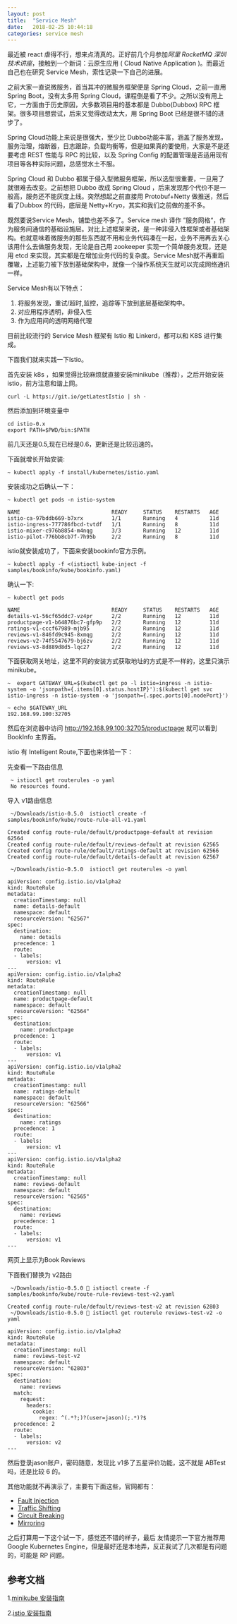 ```yaml
---
layout: post
title:  "Service Mesh"
date:   2018-02-25 10:44:18
categories: service mesh
---
```



最近被 react 虐得不行，想来点清真的。正好前几个月参加*阿里 RocketMQ 深圳技术讲座*，接触到一个新词：云原生应用 ( Cloud Native Application )。而最近自己也在研究 Service Mesh，索性记录一下自己的进展。

之前大家一直说微服务，首当其冲的微服务框架便是 Spring Cloud，之前一直用 Spring Boot，没有太多用  Spring Cloud，课程倒是看了不少。之所以没有用上它，一方面由于历史原因，大多数项目用的基本都是 Dubbo(Dubbox) RPC 框架。很多项目想尝试，后来又觉得改动太大，用 Spring Boot 已经是很不错的进步了。

Spring Cloud功能上来说是很强大，至少比 Dubbo功能丰富，涵盖了服务发现，服务治理，熔断器，日志跟踪，负载均衡等，但是如果真的要使用，大家是不是还要考虑 REST 性能与 RPC 的比较，以及 Spring Config  的配置管理是否适用现有项目等各种实际问题，总感觉水土不服。

Spring Cloud 和 Dubbo 都属于侵入型微服务框架，所以选型很重要，一旦用了就很难去改变。之前想把 Dubbo 改成 Spring Cloud ，后来发现那个代价不是一般高，服务还不能灰度上线。突然想起之前直接用 Protobuf+Netty 做推送，然后看了Dubbox 的代码，底层是 Netty+Kryo，其实和我们之前做的差不多。

既然要说Service Mesh，铺垫也差不多了。Service mesh 译作 ”服务网格“，作为服务间通信的基础设施层。对比上述框架来说，是一种非侵入性框架或者基础架构。也就意味着微服务的那些东西就不用和业务代码凑在一起，业务不用再去关心该用什么去做服务发现，无论是自己用 zookeeper 实现一个简单服务发现，还是用 etcd 来实现，其实都是在增加业务代码的复杂度。Service Mesh就不再重蹈覆辙，上述能力被下放到基础架构中，就像一个操作系统天生就可以完成网络通讯一样。

Service Mesh有以下特点：

1. 将服务发现，重试/超时,监控，追踪等下放到底层基础架构中。
2. 对应用程序透明，非侵入性
3. 作为应用间的透明网络代理



目前比较流行的 Service Mesh 框架有 Istio 和 Linkerd，都可以和 K8S 进行集成。

下面我们就来实践一下Istio。

首先安装 k8s ，如果觉得比较麻烦就直接安装minikube（推荐），之后开始安装 istio，前方注意和谐上网。

```shell
curl -L https://git.io/getLatestIstio | sh -
```

然后添加到环境变量中

```shell
cd istio-0.x
export PATH=$PWD/bin:$PATH
```

前几天还是0.5,现在已经是0.6，更新还是比较迅速的。

下面就增长开始安装:

```shell
~ kubectl apply -f install/kubernetes/istio.yaml
```

安装成功之后确认一下：

```shell
~ kubectl get pods -n istio-system

NAME                             READY     STATUS    RESTARTS   AGE
istio-ca-97bddb669-b7xrx         1/1       Running   4          11d
istio-ingress-777786fbcd-tvtdf   1/1       Running   8          11d
istio-mixer-c976b8854-m4nqg      3/3       Running   12         11d
istio-pilot-776bb8cb7f-7h95b     2/2       Running   8          11d
```

istio就安装成功了，下面来安装bookinfo官方示例。

```shell
~ kubectl apply -f <(istioctl kube-inject -f samples/bookinfo/kube/bookinfo.yaml)
```

确认一下:

```shell
~ kubectl get pods

NAME                             READY     STATUS    RESTARTS   AGE
details-v1-56cf65ddc7-vz4pr      2/2       Running   12         11d
productpage-v1-b64876bc7-gfp9p   2/2       Running   12         11d
ratings-v1-cccf67989-mjb95       2/2       Running   12         11d
reviews-v1-846fd9c945-8xmqg      2/2       Running   12         11d
reviews-v2-74f5547679-bj6zv      2/2       Running   12         11d
reviews-v3-8d889d8d5-lqc27       2/2       Running   12         11d
```



下面获取网关地址，这里不同的安装方式获取地址的方式是不一样的，这里只演示 minikube。

```shell
~  export GATEWAY_URL=$(kubectl get po -l istio=ingress -n istio-system -o 'jsonpath={.items[0].status.hostIP}'):$(kubectl get svc istio-ingress -n istio-system -o 'jsonpath={.spec.ports[0].nodePort}')

~ echo $GATEWAY_URL                                                                                                                                                             
192.168.99.100:32705
```

然后在浏览器中访问 http://192.168.99.100:32705/productpage 就可以看到 BookInfo 主界面。

istio 有 Intelligent Route,下面也来体验一下：

先查看一下路由信息

```shell
 ~ istioctl get routerules -o yaml                                                                                                                                        
 No resources found.
```

导入 v1路由信息

```shell
 ~/Downloads/istio-0.5.0  istioctl create -f samples/bookinfo/kube/route-rule-all-v1.yaml                                                                                          

Created config route-rule/default/productpage-default at revision 62564
Created config route-rule/default/reviews-default at revision 62565
Created config route-rule/default/ratings-default at revision 62566
Created config route-rule/default/details-default at revision 62567

 ~/Downloads/istio-0.5.0  istioctl get routerules -o yaml                                                                                                                          

apiVersion: config.istio.io/v1alpha2
kind: RouteRule
metadata:
  creationTimestamp: null
  name: details-default
  namespace: default
  resourceVersion: "62567"
spec:
  destination:
    name: details
  precedence: 1
  route:
  - labels:
      version: v1
---
apiVersion: config.istio.io/v1alpha2
kind: RouteRule
metadata:
  creationTimestamp: null
  name: productpage-default
  namespace: default
  resourceVersion: "62564"
spec:
  destination:
    name: productpage
  precedence: 1
  route:
  - labels:
      version: v1
---
apiVersion: config.istio.io/v1alpha2
kind: RouteRule
metadata:
  creationTimestamp: null
  name: ratings-default
  namespace: default
  resourceVersion: "62566"
spec:
  destination:
    name: ratings
  precedence: 1
  route:
  - labels:
      version: v1
---
apiVersion: config.istio.io/v1alpha2
kind: RouteRule
metadata:
  creationTimestamp: null
  name: reviews-default
  namespace: default
  resourceVersion: "62565"
spec:
  destination:
    name: reviews
  precedence: 1
  route:
  - labels:
      version: v1
---
```

网页上显示为Book Reviews

下面我们替换为 v2路由

```Shell
 ~/Downloads/istio-0.5.0  istioctl create -f samples/bookinfo/kube/route-rule-reviews-test-v2.yaml

Created config route-rule/default/reviews-test-v2 at revision 62803
 ~/Downloads/istio-0.5.0  istioctl get routerule reviews-test-v2 -o yaml 

apiVersion: config.istio.io/v1alpha2
kind: RouteRule
metadata:
  creationTimestamp: null
  name: reviews-test-v2
  namespace: default
  resourceVersion: "62803"
spec:
  destination:
    name: reviews
  match:
    request:
      headers:
        cookie:
          regex: ^(.*?;)?(user=jason)(;.*)?$
  precedence: 2
  route:
  - labels:
      version: v2
---
```

然后登录jason账户，密码随意，发现比 v1多了五星评价功能，这不就是 ABTest吗，还是比较 6 的。

其他功能就不再演示了，主要有下面这些，官网都有：

- [Fault Injection](https://istio.io/docs/tasks/traffic-management/fault-injection.html)
- [Traffic Shifting](https://istio.io/docs/tasks/traffic-management/traffic-shifting.html)
- [Circuit Breaking](https://istio.io/docs/tasks/traffic-management/circuit-breaking.html)
- [Mirroring](https://istio.io/docs/tasks/traffic-management/mirroring.html)



之后打算用一下这个试一下，感觉还不错的样子，最后 友情提示一下官方推荐用 Google Kubernetes Engine，但是最好还是本地弄，反正我试了几次都是有问题的，可能是 RP 问题。



## 参考文档

1.[minikube 安装指南](https://kubernetes.io/docs/getting-started-guides/minikube/)

2.[istio 安装指南](https://istio.io/docs/setup/kubernetes/quick-start.html)







